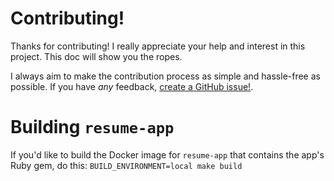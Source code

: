 Contributing!
=============

Thanks for contributing! I really appreciate your help and interest in this project.
This doc will show you the ropes.

I always aim to make the contribution process as simple and hassle-free as possible.
If you have *any* feedback, [create a GitHub issue!](https://github.com/carlosonunez/resume-app/issues/new).

Building `resume-app`
===================

If you'd like to build the Docker image for `resume-app` that contains the 
app's Ruby gem, do this: `BUILD_ENVIRONMENT=local make build`
